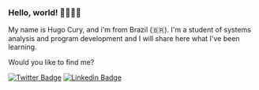 ### Hello, world! 👋😄😄😄

My name is Hugo Cury, and i'm from Brazil (🇧🇷). I'm a student of systems analysis and program development and I will share here what I've been learning.

Would you like to find me?

[![Twitter Badge](https://img.shields.io/badge/-Twitter-1ca0f1?style=flat-square&labelColor=1ca0f1&logo=twitter&logoColor=white&link=https://twitter.com/hugocury)](https://twitter.com/hugocury)
[![Linkedin Badge](https://img.shields.io/badge/-LinkedIn-blue?style=flat-square&logo=Linkedin&logoColor=white&link=https://www.linkedin.com/in/hugo-cury-34212a1b3/)](https://www.linkedin.com/in/hugo-cury-34212a1b3/)

<!--
**hugocury/hugocury** is a ✨ _special_ ✨ repository because its `README.md` (this file) appears on your GitHub profile.

Here are some ideas to get you started:

- 🔭 I’m currently working on ...
- 🌱 I’m currently learning ...
- 👯 I’m looking to collaborate on ...
- 🤔 I’m looking for help with ...
- 💬 Ask me about ...
- 📫 How to reach me: ...
- 😄 Pronouns: ...
- ⚡ Fun fact: ...
-->
